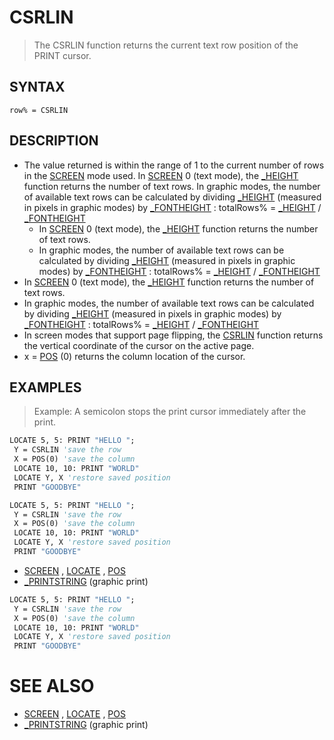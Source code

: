 # CSRLIN
> The CSRLIN function returns the current text row position of the PRINT cursor.

## SYNTAX
`row% = CSRLIN`

## DESCRIPTION
* The value returned is within the range of 1 to the current number of rows in the [SCREEN](SCREEN.md) mode used. In [SCREEN](SCREEN.md) 0 (text mode), the [_HEIGHT](_HEIGHT.md) function returns the number of text rows. In graphic modes, the number of available text rows can be calculated by dividing [_HEIGHT](_HEIGHT.md) (measured in pixels in graphic modes) by [_FONTHEIGHT](_FONTHEIGHT.md) : totalRows% = [_HEIGHT](_HEIGHT.md) / [_FONTHEIGHT](_FONTHEIGHT.md)
	* In [SCREEN](SCREEN.md) 0 (text mode), the [_HEIGHT](_HEIGHT.md) function returns the number of text rows.
	* In graphic modes, the number of available text rows can be calculated by dividing [_HEIGHT](_HEIGHT.md) (measured in pixels in graphic modes) by [_FONTHEIGHT](_FONTHEIGHT.md) : totalRows% = [_HEIGHT](_HEIGHT.md) / [_FONTHEIGHT](_FONTHEIGHT.md)
* In [SCREEN](SCREEN.md) 0 (text mode), the [_HEIGHT](_HEIGHT.md) function returns the number of text rows.
* In graphic modes, the number of available text rows can be calculated by dividing [_HEIGHT](_HEIGHT.md) (measured in pixels in graphic modes) by [_FONTHEIGHT](_FONTHEIGHT.md) : totalRows% = [_HEIGHT](_HEIGHT.md) / [_FONTHEIGHT](_FONTHEIGHT.md)
* In screen modes that support page flipping, the [CSRLIN](CSRLIN.md) function returns the vertical coordinate of the cursor on the active page.
* x = [POS](POS.md) (0) returns the column location of the cursor.


## EXAMPLES
> Example: A semicolon stops the print cursor immediately after the print.

```vb
LOCATE 5, 5: PRINT "HELLO ";
 Y = CSRLIN 'save the row
 X = POS(0) 'save the column
 LOCATE 10, 10: PRINT "WORLD"
 LOCATE Y, X 'restore saved position
 PRINT "GOODBYE"
```


```vb
LOCATE 5, 5: PRINT "HELLO ";
 Y = CSRLIN 'save the row
 X = POS(0) 'save the column
 LOCATE 10, 10: PRINT "WORLD"
 LOCATE Y, X 'restore saved position
 PRINT "GOODBYE"
```

* [SCREEN](SCREEN.md) , [LOCATE](LOCATE.md) , [POS](POS.md)
* [_PRINTSTRING](_PRINTSTRING.md) (graphic print)

```vb
LOCATE 5, 5: PRINT "HELLO ";
 Y = CSRLIN 'save the row
 X = POS(0) 'save the column
 LOCATE 10, 10: PRINT "WORLD"
 LOCATE Y, X 'restore saved position
 PRINT "GOODBYE"
```



# SEE ALSO
* [SCREEN](SCREEN.md) , [LOCATE](LOCATE.md) , [POS](POS.md)
* [_PRINTSTRING](_PRINTSTRING.md) (graphic print)

